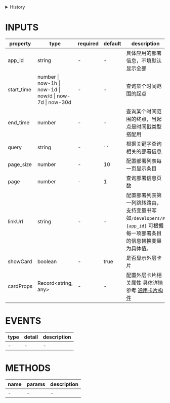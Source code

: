 [//]: # "business-bricks/deploy/deploy-list.ts"

<details>
<summary>History</summary>

| Version | Change                           |
| ------- | -------------------------------- |
| 1.0.4   | 新增参数 `showCard`、`cardProps` |

</details>

# INPUTS

| property   | type                                                     | required | default | description                                                                                                    |
| ---------- | -------------------------------------------------------- | -------- | ------- | -------------------------------------------------------------------------------------------------------------- |
| app_id     | string                                                   | -        | -       | 具体应用的部署信息，不填默认显示全部                                                                           |
| start_time | number \| now-1h \| now-1d \| now/d \| now-7d \| now-30d | -        | -       | 查询某个时间范围的起点                                                                                         |
| end_time   | number                                                   | -        | -       | 查询某个时间范围的终点，当起点是时间戳类型搭配用                                                               |
| query      | string                                                   | -        | `''`    | 根据关键字查询相关的部署信息                                                                                   |
| page_size  | number                                                   | -        | 10      | 配置部署列表每一页显示条目                                                                                     |
| page       | number                                                   | -        | 1       | 查询部署信息页数                                                                                               |
| linkUrl    | string                                                   | -        | -       | 配置部署列表第一列跳转路由，支持变量书写如`/developers/#{app_id}` 可根据每一项部署条目的信息替换变量为具体值。 |
| showCard   | boolean                                                  | -        | true    | 是否显示外层卡片                                                                                               |
| cardProps  | Record<string, any>                                      | -        | -       | 配置外层卡片相关属性 具体详情参考 [通用卡片构件](developers/brick-book/brick/basic-bricks.general-card)        |

# EVENTS

| type | detail | description |
| ---- | ------ | ----------- |
| -    | -      | -           |

# METHODS

| name | params | description |
| ---- | ------ | ----------- |
| -    | -      | -           |
